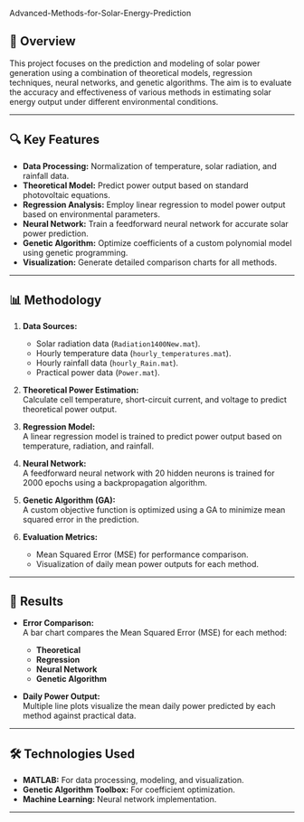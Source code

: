 Advanced-Methods-for-Solar-Energy-Prediction
## 🌟 Overview  
This project focuses on the prediction and modeling of solar power generation using a combination of theoretical models, regression techniques, neural networks, and genetic algorithms. The aim is to evaluate the accuracy and effectiveness of various methods in estimating solar energy output under different environmental conditions.

---

## 🔍 Key Features  
- **Data Processing:** Normalization of temperature, solar radiation, and rainfall data.  
- **Theoretical Model:** Predict power output based on standard photovoltaic equations.  
- **Regression Analysis:** Employ linear regression to model power output based on environmental parameters.  
- **Neural Network:** Train a feedforward neural network for accurate solar power prediction.  
- **Genetic Algorithm:** Optimize coefficients of a custom polynomial model using genetic programming.  
- **Visualization:** Generate detailed comparison charts for all methods.

---

## 📊 Methodology  

1. **Data Sources:**  
   - Solar radiation data (`Radiation1400New.mat`).  
   - Hourly temperature data (`hourly_temperatures.mat`).  
   - Hourly rainfall data (`hourly_Rain.mat`).  
   - Practical power data (`Power.mat`).

2. **Theoretical Power Estimation:**  
   Calculate cell temperature, short-circuit current, and voltage to predict theoretical power output.

3. **Regression Model:**  
   A linear regression model is trained to predict power output based on temperature, radiation, and rainfall.

4. **Neural Network:**  
   A feedforward neural network with 20 hidden neurons is trained for 2000 epochs using a backpropagation algorithm.

5. **Genetic Algorithm (GA):**  
   A custom objective function is optimized using a GA to minimize mean squared error in the prediction.

6. **Evaluation Metrics:**  
   - Mean Squared Error (MSE) for performance comparison.  
   - Visualization of daily mean power outputs for each method.

---

## 🚀 Results  

- **Error Comparison:**  
  A bar chart compares the Mean Squared Error (MSE) for each method:
  - **Theoretical**
  - **Regression**
  - **Neural Network**
  - **Genetic Algorithm**

- **Daily Power Output:**  
  Multiple line plots visualize the mean daily power predicted by each method against practical data.

---

## 🛠️ Technologies Used  

- **MATLAB:** For data processing, modeling, and visualization.  
- **Genetic Algorithm Toolbox:** For coefficient optimization.  
- **Machine Learning:** Neural network implementation.

---
